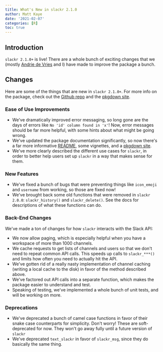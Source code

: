 ```yaml
---
title: What's New in slackr 2.1.0
author: Matt Kaye
date: '2021-02-07'
categories: [R]
toc: true
---
```


## Introduction

`slackr 2.1.0+` is live! There are a whole bunch of exciting changes that we (mostly [Andrie de Vries](https://github.com/andrie) and I) have made to improve the package a bunch.

## Changes

Here are some of the things that are new in `slackr 2.1.0+`. For more info on the package, check out the [Github repo](https://github.com/mrkaye97/slackr) and the [pkgdown site](https://mrkaye97.github.io/slackr/index.html).

### Ease of Use Improvements

-   We've dramatically improved error messaging, so long gone are the days of errors like `No 'id' column found in 'x'`! Now, error messages should be far more helpful, with some hints about what might be going wrong.
-   We've updated the package documentation significantly, so now there's a far more informative [README](https://github.com/mrkaye97/slackr), some vignettes, and a [pkgdown site](https://mrkaye97.github.io/slackr/index.html).
-   We've more clearly described the different use cases for `slackr`, in order to better help users set up `slackr` in a way that makes sense for them.

### New Features

-   We've fixed a bunch of bugs that were preventing things like `icon_emoji` and `username` from working, so those are fixed now!
-   We've brought back some old functions that were removed in `slackr 2.0.0`: `slackr_history()` and `slackr_delete()`. See the docs for descriptions of what these functions can do.

### Back-End Changes

We've made a ton of changes for how `slackr` interacts with the Slack API:

-   We now allow paging, which is especially helpful when you have a workspace of more than 1000 channels.
-   We cache requests to get lists of channels and users so that we don't need to repeat common API calls. This speeds up calls to `slackr_***()` and limits how often you need to actually hit the API.
-   We've gotten rid of a really nasty implementation of channel caching (writing a local cache to the disk) in favor of the method described above.
-   We've factored out API calls into a separate function, which makes the package easier to understand and test.
-   Speaking of testing, we've implemented a whole bunch of unit tests, and will be working on more.

### Deprecations

-   We've deprecated a bunch of camel case functions in favor of their snake case counterparts for simplicity. Don't worry! These are soft-deprecated for now. They won't go away fully until a future version of `slackr`
-   We've deprecated `text_slackr` in favor of `slackr_msg`, since they do basically the same thing.
